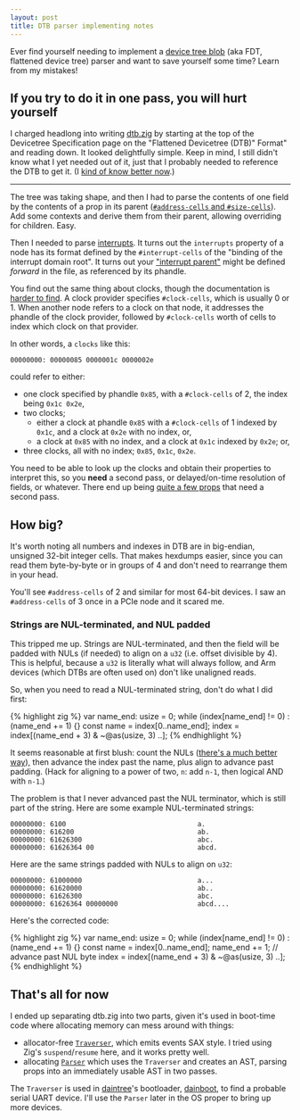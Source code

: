 ```yaml
---
layout: post
title: DTB parser implementing notes
---
```


Ever find yourself needing to implement a [device tree
blob](https://devicetree-specification.readthedocs.io/en/latest/chapter5-flattened-format.html)
(aka FDT, flattened device tree) parser and want to save yourself some time?
Learn from my mistakes!


## If you try to do it in one pass, you will hurt yourself

<a id="more"></a>I charged headlong into writing
[dtb.zig](https://github.com/voorjaar/windicss/wiki/Introduction#what-is-windicss)
by starting at the top of the Devicetree Specification page on the "Flattened
Devicetree (DTB)" Format" and reading down. It looked delightfully simple. Keep
in mind, I still didn't know what I yet needed out of it, just that I probably
needed to reference the DTB to get it.  (I [kind of know better now](https://github.com/kivikakk/daintree/commit/1a65076a36301f0fb33748b8da644010a178b58e#diff-5e1ca02318cf3679c3aa9a422be7adfefe1fefdd76d297d676770edeacdb5e67R329-R349).)

<!--more-->

---

The tree was taking shape, and then I had to parse the contents of one field by
the contents of a prop in its parent ([`#address-cells` and
`#size-cells`](https://devicetree-specification.readthedocs.io/en/latest/chapter2-devicetree-basics.html#address-cells-and-size-cells)).
Add some contexts and derive them from their parent, allowing overriding for
children. Easy.

Then I needed to parse
[interrupts](https://devicetree-specification.readthedocs.io/en/latest/chapter2-devicetree-basics.html#interrupts-and-interrupt-mapping).
It turns out the `interrupts` property of a node has its format defined by the
`#interrupt-cells` of the "binding of the interrupt domain root".  It turns out
your ["interrupt
parent"](https://devicetree-specification.readthedocs.io/en/latest/chapter2-devicetree-basics.html#interrupt-parent)
might be defined _forward_ in the file, as referenced by its phandle.

You find out the same thing about clocks, though the documentation is [harder
to
find](https://android.googlesource.com/kernel/msm.git/+/android-msm-shamu-3.10-lollipop-mr1/Documentation/devicetree/bindings/clock/clock-bindings.txt).
A clock provider specifies `#clock-cells`, which is usually 0 or 1. When
another node refers to a clock on that node, it addresses the phandle of the
clock provider, followed by `#clock-cells` worth of cells to index which clock
on that provider.

In other words, a `clocks` like this:

```
00000000: 00000085 0000001c 0000002e
```

could refer to either:

* one clock specified by phandle `0x85`, with a `#clock-cells` of 2, the index
  being `0x1c 0x2e`,
* two clocks;
  * either a clock at phandle `0x85` with a `#clock-cells` of 1 indexed by
    `0x1c`, and a clock at `0x2e` with no index, or,
  * a clock at `0x85` with no index, and a clock at `0x1c` indexed by `0x2e`;
    or,
* three clocks, all with no index; `0x85`, `0x1c`, `0x2e`.

You need to be able to look up the clocks and obtain their properties to
interpret this, so you **need** a second pass, or delayed/on-time resolution of
fields, or whatever.  There end up being [quite a few
props](https://github.com/kivikakk/dtb.zig/blob/9bc32d41ae83586a422dd5f10c943021592613cd/src/parser.zig#L133-L142)
that need a second pass.


## How big?

It's worth noting all numbers and indexes in DTB are in big-endian, unsigned
32-bit integer cells. That makes hexdumps easier, since you can read them
byte-by-byte or in groups of 4 and don't need to rearrange them in your head.

You'll see `#address-cells` of 2 and similar for most 64-bit devices. I saw an
`#address-cells` of 3 once in a PCIe node and it scared me.


### Strings are NUL-terminated, and NUL padded

This tripped me up.  Strings are NUL-terminated, and then the field will be
padded with NULs (if needed) to align on a `u32` (i.e. offset divisible by 4).
This is helpful, because a `u32` is literally what will always follow, and Arm
devices (which DTBs are often used on) don't like unaligned reads.

So, when you need to read a NUL-terminated string, don't do what I did first:

{% highlight zig %}
var name_end: usize = 0;
while (index[name_end] != 0) : (name_end += 1) {}
const name = index[0..name_end];
index = index[(name_end + 3) & ~@as(usize, 3) ..];
{% endhighlight %}

It seems reasonable at first blush: count the NULs ([there's a much better
way](https://github.com/ziglang/zig/blob/9270aae071a4ee840193afe1162b24945cbd6d9e/lib/std/mem.zig#L680-L711)),
then advance the index past the name, plus align to advance past padding.
(Hack for aligning to a power of two, `n`: add `n-1`, then logical AND with
`n-1`.)

The problem is that I never advanced past the NUL terminator, which is still
part of the string.  Here are some example NUL-terminated strings:

```
00000000: 6100                                 a.
00000000: 616200                               ab.
00000000: 61626300                             abc.
00000000: 61626364 00                          abcd.
```

Here are the same strings padded with NULs to align on `u32`:

```
00000000: 61000000                             a...
00000000: 61620000                             ab..
00000000: 61626300                             abc.
00000000: 61626364 00000000                    abcd....
```

Here's the corrected code:

{% highlight zig %}
var name_end: usize = 0;
while (index[name_end] != 0) : (name_end += 1) {}
const name = index[0..name_end];
name_end += 1; // advance past NUL byte
index = index[(name_end + 3) & ~@as(usize, 3) ..];
{% endhighlight %}


## That's all for now

I ended up separating dtb.zig into two parts, given it's used in boot-time code where allocating memory can mess around with things:

* allocator-free
  [`Traverser`](https://github.com/kivikakk/dtb.zig/blob/9bc32d41ae83586a422dd5f10c943021592613cd/src/traverser.zig),
  which emits events SAX style. I tried using Zig's `suspend`/`resume` here,
  and it works pretty well.
* allocating
  [`Parser`](https://github.com/kivikakk/dtb.zig/blob/9bc32d41ae83586a422dd5f10c943021592613cd/src/parser.zig)
  which uses the `Traverser` and creates an AST, parsing props into an
  immediately usable AST in two passes.

The `Traverser` is used in [daintree](https://github.com/kivikakk/daintree)'s
bootloader,
[dainboot](https://github.com/kivikakk/daintree/blob/209782a93de9088cba20808644c89cd9898ddada/dainboot/src/dtb.zig),
to find a probable serial UART device. I'll use the `Parser` later in the OS
proper to bring up more devices.
